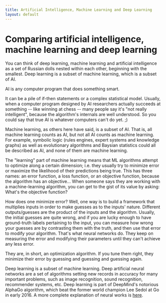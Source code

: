 ```yaml
---
title: Artificial Intelligence, Machine Learning and Deep Learning
layout: default
---
```


# Comparing artificial intelligence, machine learning and deep learning

You can think of deep learning, machine learning and artificial intelligence as a set of Russian dolls nested within each other, beginning with the smallest. Deep learning is a subset of machine learning, which is a subset of AI.

AI is any computer program that does something smart. 

It can be a pile of if-then statements or a complex statistical model. Usually, when a computer program designed by AI researchers actually succeeds at something -- like winning at chess -- many people say it's "not really intelligent", because the algorithm's internals are well understood. So you could say that true AI is whatever computers can't do yet. ;)

Machine learning, as others here have said, is a subset of AI. That is, all machine learning counts as AI, but not all AI counts as machine learning. For example, symbolic logic (rules engines, expert systems and knowledge graphs) as well as evolutionary algorithms and Baysian statistics could all be described as AI, and none of them are machine learning. 

The "learning" part of machine learning means that ML algorithms attempt to optimize along a certain dimension; i.e. they usually try to minimize error or maximize the likelihood of their predictions being true. This has three names: an error function, a loss function, or an objective function, because the algorithm has an objective... When someone says they are working with a machine-learning algorithm, you can get to the gist of its value by asking: What's the objective function?

How does one minimize error? Well, one way is to build a framework that multiplies inputs in order to make guesses as to the inputs' nature. Different outputs/guesses are the product of the inputs and the algorithm. Usually, the initial guesses are quite wrong, and if you are lucky enough to have ground-truth labels pertaining to the input, you can measure how wrong your guesses are by contrasting them with the truth, and then use that error to modify your algorithm. That's what neural networks do. They keep on measuring the error and modifying their parameters until they can't achieve any less error. 

They are, in short, an optimization algorithm. If you tune them right, they minimize their error by guessing and guessing and guessing again.

Deep learning is a subset of machine learning. Deep artificial neural networks are a set of algorithms setting new records in accuracy for many important problems, such as image recognition, sound recognition, recommender systems, etc. Deep learning is part of DeepMind's notorious AlphaGo algorithm, which beat the former world champion Lee Sedol at Go in early 2016. A more complete explanation of neural works is [here](./neuralnets-overview).

